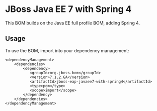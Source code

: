 JBoss Java EE 7 with Spring 4
===============================

This BOM builds on the Java EE full profile BOM, adding Spring 4.
  
Usage
-----

To use the BOM, import into your dependency management:

    <dependencyManagement>
        <dependencies>
            <dependency>
               <groupId>org.jboss.bom</groupId>
               <version>7.1.2.GA</version>
               <artifactId>jboss-eap-javaee7-with-spring4</artifactId>
               <type>pom</type>
               <scope>import</scope>
            </dependency>
        </dependencies>
    </dependencyManagement>
